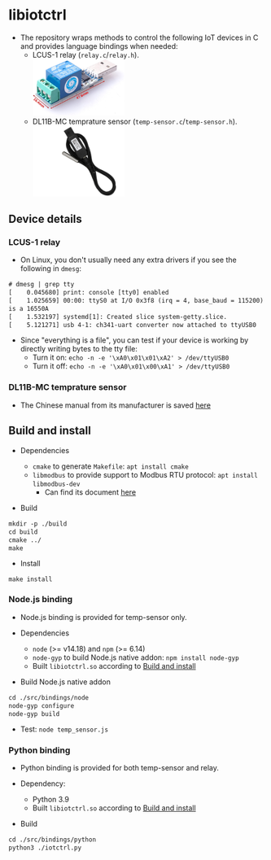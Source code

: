 # libiotctrl

* The repository wraps methods to control the following IoT devices in C and provides language bindings when 
needed:
  * LCUS-1 relay (`relay.c`/`relay.h`).
    <br />
    <img src="./assets/lcus-1_product-image.jpg" width="180" />
  * DL11B-MC temprature sensor (`temp-sensor.c`/`temp-sensor.h`).
    <br />
    <img src="./assets/dl11b-mc_product-image.jpg" width="180" />

## Device details
### LCUS-1 relay

* On Linux, you don't usually need any extra drivers if you see the following in `dmesg`:

```
# dmesg | grep tty
[    0.045680] print: console [tty0] enabled
[    1.025659] 00:00: ttyS0 at I/O 0x3f8 (irq = 4, base_baud = 115200) is a 16550A
[    1.532197] systemd[1]: Created slice system-getty.slice.
[    5.121271] usb 4-1: ch341-uart converter now attached to ttyUSB0
```

* Since "everything is a file", you can test if your device is working by directly writing bytes to the tty file: 
  * Turn it on:  `echo -n -e '\xA0\x01\x01\xA2' > /dev/ttyUSB0`
  * Turn it off: `echo -n -e '\xA0\x01\x00\xA1' > /dev/ttyUSB0`

### DL11B-MC temprature sensor

* The Chinese manual from its manufacturer is saved [here](./assets/dl11-mc_manual.pdf)

## Build and install

* Dependencies
  * `cmake` to generate `Makefile`: `apt install cmake`
  * `libmodbus` to provide support to Modbus RTU protocol: `apt install libmodbus-dev`
    * Can find its document [here](https://libmodbus.org/)

* Build
```
mkdir -p ./build
cd build
cmake ../
make
```

* Install
```
make install
```

### Node.js binding

* Node.js binding is provided for temp-sensor only.

* Dependencies
  * `node` (>= v14.18) and `npm` (>= 6.14)
  * `node-gyp` to build Node.js native addon: `npm install node-gyp`
  * Built `libiotctrl.so` according to [Build and install](#build-and-install)

* Build Node.js native addon
```
cd ./src/bindings/node
node-gyp configure
node-gyp build
```

* Test: `node temp_sensor.js`

### Python binding

* Python binding is provided for both temp-sensor and relay.

* Dependency:
  * Python 3.9
  * Built `libiotctrl.so` according to [Build and install](#build-and-install)

* Build
```
cd ./src/bindings/python
python3 ./iotctrl.py
```
